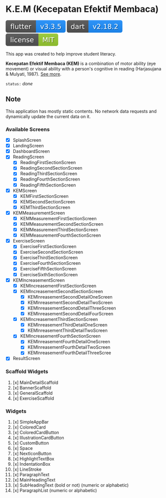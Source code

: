 # K.E.M (Kecepatan Efektif Membaca)

[![Flutter Badge](badges/flutter.svg)](https://flutter.dev)
[![Dart Badge](badges/dart.svg)](https://dart.dev/)
[![License Badge](badges/license.svg)](https://flutter.dev)

This app was created to help improve student literacy.

**Kecepatan Efektif Membaca (KEM)** is a combination of motor ability (eye movement) or visual ability with a person's cognitive in reading (Harjasujana & Mulyati, 1987). [See more](https://www.tanotofoundation.org/id/news/penerapan-kecepatan-efektif-membaca-di-sekolah-mitra-tanoto-foundation/).

`status:` *done*

## Note

This application has mostly static contents. No network data requests and dynamically update the current data on it.

### Available Screens

- [x] SplashScreen
- [x] LandingScreen
- [x] DashboardScreen
- [x] ReadingScreen
  - [x] ReadingFirstSectionScreen
  - [x] ReadingSecondSectionScreen
  - [x] ReadingThirdSectionScreen
  - [x] ReadingFourthSectionScreen
  - [x] ReadingFifthSectionScreen
- [x] KEMScreen
  - [x] KEMFirstSectionScreen
  - [x] KEMSecondSectionScreen
  - [x] KEMThirdSectionScreen
- [x] KEMMeasurementScreen
  - [x] KEMMeasurementFirstSectionScreen
  - [x] KEMMeasurementSecondSectionScreen
  - [x] KEMMeasurementThirdSectionScreen
  - [x] KEMMeasurementFourthSectionScreen
- [x] ExerciseScreen
  - [x] ExerciseFirstSectionScreen
  - [x] ExerciseSecondSectionScreen
  - [x] ExerciseThirdSectionScreen
  - [x] ExerciseFourthSectionScreen
  - [x] ExerciseFifthSectionScreen
  - [x] ExerciseSixthSectionScreen
- [x] KEMIncreasementScreen
  - [x] KEMIncreasementFirstSectionScreen
  - [x] KEMIncreasementSecondSectionScreen
    - [x] KEMInreasementSecondDetailOneScreen
    - [x] KEMInreasementSecondDetailTwoScreen
    - [x] KEMInreasementSecondDetailThreeScreen
    - [x] KEMInreasementSecondDetailFourScreen
  - [x] KEMIncreasementThirdSectionScreen
    - [x] KEMInreasementThirdDetailOneScreen
    - [x] KEMInreasementThirdDetailTwoScreen
  - [x] KEMIncreasementFourthSectionScreen
    - [x] KEMInreasementFourthDetailOneScreen
    - [x] KEMInreasementFourthDetailTwoScreen
    - [x] KEMInreasementFourthDetailThreeScree
- [x] ResultScreen

### Scaffold Widgets

 1. [x] MainDetailScaffold
 2. [x] BannerScaffold
 3. [x] GeneralScaffold
 4. [x] ExerciseScaffold

### Widgets

 1. [x] SimpleAppBar
 1. [x] ColoredCard
 1. [x] ColoredCardButton
 1. [x] IllustrationCardButton
 1. [x] CustomButton
 1. [x] Space
 1. [x] NextIconButton
 1. [x] HighlightTextBox
 1. [x] IndentationBox
 1. [x] LineStroke
 1. [x] ParagraphText
 1. [x] MainHeadingText
 1. [x] SubHeadingText (bold or not) (numeric or alphabetic)
 1. [x] ParagraphList (numeric or alphabetic)
